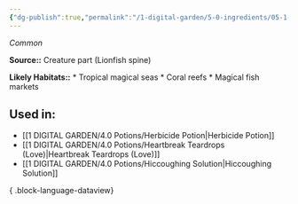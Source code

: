 ```yaml
---
{"dg-publish":true,"permalink":"/1-digital-garden/5-0-ingredients/05-1-creatures/powdered-lionfish-spine/","tags":["ingredient","common"]}
---
```


*Common*

**Source::** Creature part (Lionfish spine)

**Likely Habitats::** * Tropical magical seas * Coral reefs * Magical fish markets

## Used in:

- [[1 DIGITAL GARDEN/4.0 Potions/Herbicide Potion\|Herbicide Potion]]
- [[1 DIGITAL GARDEN/4.0 Potions/Heartbreak Teardrops (Love)\|Heartbreak Teardrops (Love)]]
- [[1 DIGITAL GARDEN/4.0 Potions/Hiccoughing Solution\|Hiccoughing Solution]]

{ .block-language-dataview}

